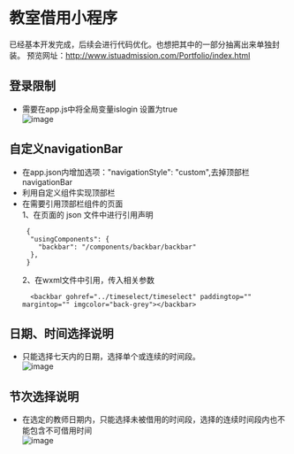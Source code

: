 # 教室借用小程序
已经基本开发完成，后续会进行代码优化。也想把其中的一部分抽离出来单独封装。
预览网址：http://www.istuadmission.com/Portfolio/index.html
## 登录限制
- 需要在app.js中将全局变量islogin 设置为true
<br> ![image](https://github.com/daibawang/Rmoom-Management/blob/master/images/login.gif)
## 自定义navigationBar
- 在app.json内增加选项："navigationStyle": "custom",去掉顶部栏navigationBar
- 利用自定义组件实现顶部栏
- 在需要引用顶部栏组件的页面<br>
  1、在页面的 json 文件中进行引用声明
  ```shell
   {
    "usingComponents": {
      "backbar": "/components/backbar/backbar"
    },
   }
  ```
  2、在wxml文件中引用，传入相关参数
  ```shell
    <backbar gohref="../timeselect/timeselect" paddingtop="" margintop="" imgcolor="back-grey"></backbar>
  ```
## 日期、时间选择说明
- 只能选择七天内的日期，选择单个或连续的时间段。
<br> ![image](https://github.com/daibawang/Rmoom-Management/blob/master/images/timeselect.gif)
## 节次选择说明
- 在选定的教师日期内，只能选择未被借用的时间段，选择的连续时间段内也不能包含不可借用时间
<br> ![image](https://github.com/daibawang/Rmoom-Management/blob/master/images/sectionselect.gif)

